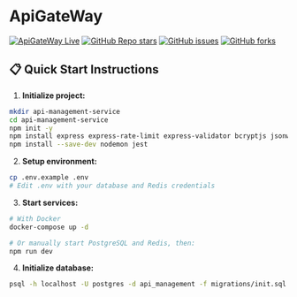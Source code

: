 # ApiGateWay
[![ApiGateWay Live](https://img.shields.io/badge/Live-Demo-green?style=flat-square&logo=render&link=https://apigateway-1k6n.onrender.com)](https://apigateway-1k6n.onrender.com)
[![GitHub Repo stars](https://img.shields.io/github/stars/doanngocthanh/ApiGateWay?style=social)](https://github.com/doanngocthanh/ApiGateWay)
[![GitHub issues](https://img.shields.io/github/issues/doanngocthanh/ApiGateWay)](https://github.com/doanngocthanh/ApiGateWay/issues)
[![GitHub forks](https://img.shields.io/github/forks/doanngocthanh/ApiGateWay?style=social)](https://github.com/doanngocthanh/ApiGateWay/network/members)
## 📋 Quick Start Instructions

1. **Initialize project:**
```bash
mkdir api-management-service
cd api-management-service
npm init -y
npm install express express-rate-limit express-validator bcryptjs jsonwebtoken pg redis cors helmet morgan uuid axios dotenv
npm install --save-dev nodemon jest
```

2. **Setup environment:**
```bash
cp .env.example .env
# Edit .env with your database and Redis credentials
```

3. **Start services:**
```bash
# With Docker
docker-compose up -d

# Or manually start PostgreSQL and Redis, then:
npm run dev
```

4. **Initialize database:**
```bash
psql -h localhost -U postgres -d api_management -f migrations/init.sql